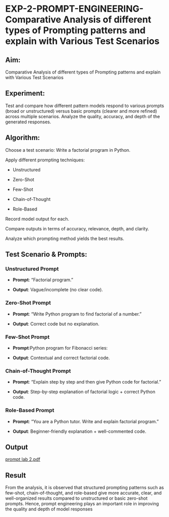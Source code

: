 # EXP-2-PROMPT-ENGINEERING-  Comparative Analysis of different types of Prompting patterns and explain with Various Test Scenarios

## Aim: 
Comparative Analysis of different types of Prompting patterns and explain with Various Test Scenarios

## Experiment:
Test and compare how different pattern models respond to various prompts (broad or unstructured) versus basic prompts (clearer and more refined) across multiple scenarios. 
Analyze the quality, accuracy, and depth of the generated responses.

## Algorithm:
Choose a test scenario: Write a factorial program in Python.

Apply different prompting techniques:

 * Unstructured

 * Zero-Shot

 * Few-Shot

 * Chain-of-Thought

 * Role-Based

Record model output for each.

Compare outputs in terms of accuracy, relevance, depth, and clarity.

Analyze which prompting method yields the best results.

## Test Scenario & Prompts:

### Unstructured Prompt

* **Prompt**: “Factorial program.”

* **Output**: Vague/incomplete (no clear code).

### Zero-Shot Prompt

* **Prompt**: “Write Python program to find factorial of a number.”

* **Output**: Correct code but no explanation.

### Few-Shot Prompt

* **Prompt**:Python program for Fibonacci series:  

* **Output**: Contextual and correct factorial code.

### Chain-of-Thought Prompt

* **Prompt**: “Explain step by step and then give Python code for factorial.”

* **Output**: Step-by-step explanation of factorial logic + correct Python code.

### Role-Based Prompt

* **Prompt**: “You are a Python tutor. Write and explain factorial program.”

* **Output**: Beginner-friendly explanation + well-commented code.
  
## Output
[prompt lab 2.pdf](https://github.com/user-attachments/files/22200677/prompt.lab.2.pdf)


## Result
From the analysis, it is observed that structured prompting patterns such as few-shot, chain-of-thought, and role-based give more accurate, clear, and well-organized results compared to unstructured or basic zero-shot prompts. Hence, prompt engineering plays an important role in improving the quality and depth of model responses


